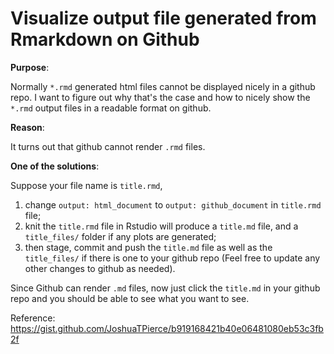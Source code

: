 # Visualize output file generated from Rmarkdown on Github 

**Purpose**:

Normally `*.rmd` generated html files cannot be displayed nicely in a github repo. I want to figure out why that's the case and how to nicely show the `*.rmd` output files in a readable format on github.

**Reason**:

It turns out that github cannot render `.rmd` files.

**One of the solutions**:

Suppose your file name is `title.rmd`,

1. change `output: html_document` to `output: github_document` in `title.rmd` file;
2. knit the `title.rmd` file in Rstudio will produce a `title.md` file, and a `title_files/` folder if any plots are generated;
3. then stage, commit and push the `title.md` file as well as the `title_files/` if there is one to your github repo (Feel free to update any other changes to github as needed).


Since Github can render `.md` files, now just click the `title.md` in your github repo and you should be able to see what you want to see. 

Reference: https://gist.github.com/JoshuaTPierce/b919168421b40e06481080eb53c3fb2f
